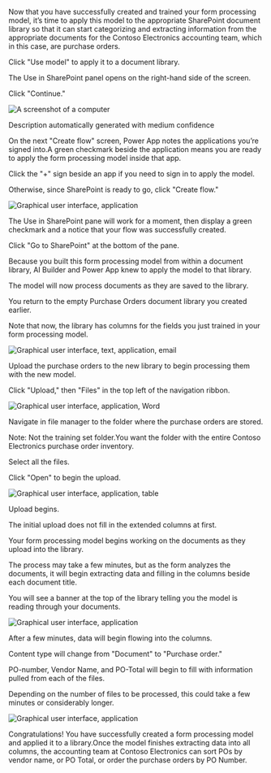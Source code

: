 Now that you have successfully created and trained your form processing model, it’s time to apply this model to the appropriate SharePoint document library so that it can start categorizing and extracting information from the appropriate documents for the Contoso Electronics accounting team, which in this case, are purchase orders.

Click "Use model" to apply it to a document library.

The Use in SharePoint panel opens on the right-hand side of the screen.

Click "Continue."

![A screenshot of a computer]()

Description automatically generated with medium confidence

On the next "Create flow" screen, Power App notes the applications you’re signed into.A green checkmark beside the application means you are ready to apply the form processing model inside that app.

Click the "+" sign beside an app if you need to sign in to apply the model.

Otherwise, since SharePoint is ready to go, click "Create flow."

![Graphical user interface, application]()

The Use in SharePoint pane will work for a moment, then display a green checkmark and a notice that your flow was successfully created.

Click "Go to SharePoint" at the bottom of the pane.

Because you built this form processing model from within a document library, AI Builder and Power App knew to apply the model to that library.

The model will now process documents as they are saved to the library.

You return to the empty Purchase Orders document library you created earlier.

Note that now, the library has columns for the fields you just trained in your form processing model.

![Graphical user interface, text, application, email]()

Upload the purchase orders to the new library to begin processing them with the new model.

Click "Upload," then "Files" in the top left of the navigation ribbon.

![Graphical user interface, application, Word]()

Navigate in file manager to the folder where the purchase orders are stored.

Note: Not the training set folder.You want the folder with the entire Contoso Electronics purchase order inventory.

Select all the files.

Click "Open" to begin the upload.

![Graphical user interface, application, table]()

Upload begins.

The initial upload does not fill in the extended columns at first.

Your form processing model begins working on the documents as they upload into the library.

The process may take a few minutes, but as the form analyzes the documents, it will begin extracting data and filling in the columns beside each document title.

You will see a banner at the top of the library telling you the model is reading through your documents.

![Graphical user interface, application]()

After a few minutes, data will begin flowing into the columns.

Content type will change from "Document" to "Purchase order."

PO-number, Vendor Name, and PO-Total will begin to fill with information pulled from each of the files.

Depending on the number of files to be processed, this could take a few minutes or considerably longer.

![Graphical user interface, application]()

Congratulations! You have successfully created a form processing model and applied it to a library.Once the model finishes extracting data into all columns, the accounting team at Contoso Electronics can sort POs by vendor name, or PO Total, or order the purchase orders by PO Number.
